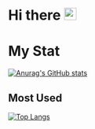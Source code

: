<h1>
  Hi there
  <img src="https://em-content.zobj.net/source/microsoft-teams/363/waving-hand_1f44b.png" width=25 />
</h1>

# My Stat
[![Anurag's GitHub stats](https://github-readme-stats.vercel.app/api?username=found-cake&count_private=true&hide=issues&custom_title=GithubStats&hide_rank=true)](#)

## Most Used
[![Top Langs](https://github-readme-stats.vercel.app/api/top-langs/?username=found-cake&layout=compact&langs_count=6)](#)
